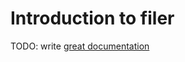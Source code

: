 # Introduction to filer

TODO: write [great documentation](http://jacobian.org/writing/great-documentation/what-to-write/)
